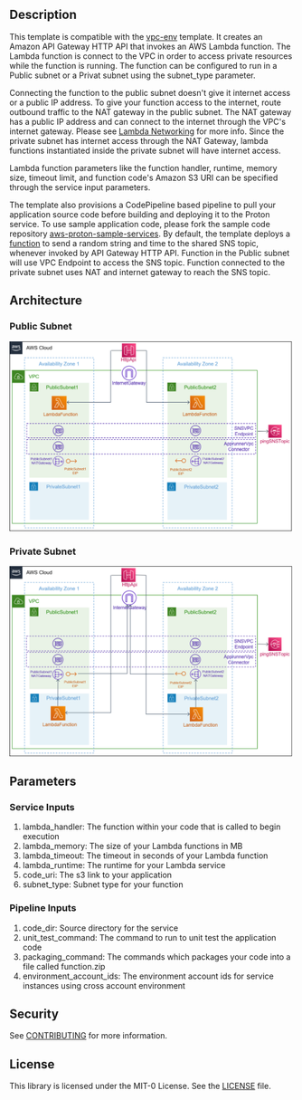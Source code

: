 ## Description

This template is compatible with the [vpc-env](../../environment-templates/vpc-env) template. It creates an Amazon API Gateway HTTP API that invokes an AWS Lambda function. The Lambda function is connect to the VPC in order to access private resources while the function is running. The function can be configured to run in a Public subnet or a Privat subnet using the subnet_type parameter. 

Connecting the function to the public subnet doesn't give it internet access or a public IP address. To give your function access to the internet, route outbound traffic to the NAT gateway in the public subnet. The NAT gateway has a public IP address and can connect to the internet through the VPC's internet gateway. Please see [Lambda Networking](https://docs.aws.amazon.com/lambda/latest/dg/configuration-vpc.html) for more info. Since the private subnet has internet access through the NAT Gateway, lambda functions instantiated inside the private subnet will have internet access. 

Lambda function parameters like the function handler, runtime, memory size, timeout limit, and function code's Amazon S3 URI can be specified through the service input parameters.

The template also provisions a CodePipeline based pipeline to pull your application source code before building and deploying it to the Proton service. To use sample application code, please fork the sample code repository [aws-proton-sample-services](https://github.com/aws-samples/aws-proton-sample-services). By default, the template deploys a [function](https://github.com/aws-samples/aws-proton-sample-services/tree/main/lambda-ping-sns) to send a random string and time to the shared SNS topic, whenever invoked by API Gateway HTTP API. Function in the Public subnet will use VPC Endpoint to access the SNS topic. Function connected to the private subnet uses NAT and internet gateway to reach the SNS topic. 

## Architecture

### Public Subnet
![apigw-lambda-public-srv](../../images/apigw-lambda-public-srv.png)

### Private Subnet
![apigw-lambda-private-srv](../../images/apigw-lambda-private-srv.png)

## Parameters

### Service Inputs

1. lambda_handler: The function within your code that is called to begin execution
2. lambda_memory: The size of your Lambda functions in MB
3. lambda_timeout: The timeout in seconds of your Lambda function
4. lambda_runtime: The runtime for your Lambda service
5. code_uri: The s3 link to your application
6. subnet_type: Subnet type for your function

### Pipeline Inputs

1. code_dir: Source directory for the service
2. unit_test_command: The command to run to unit test the application code
3. packaging_command: The commands which packages your code into a file called function.zip
4. environment_account_ids: The environment account ids for service instances using cross account environment

## Security

See [CONTRIBUTING](../../CONTRIBUTING.md#security-issue-notifications) for more information.

## License

This library is licensed under the MIT-0 License. See the [LICENSE](../../LICENSE) file.

